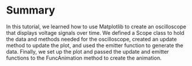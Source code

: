 # Summary

In this tutorial, we learned how to use Matplotlib to create an oscilloscope that displays voltage signals over time. We defined a Scope class to hold the data and methods needed for the oscilloscope, created an update method to update the plot, and used the emitter function to generate the data. Finally, we set up the plot and passed the update and emitter functions to the FuncAnimation method to create the animation.
